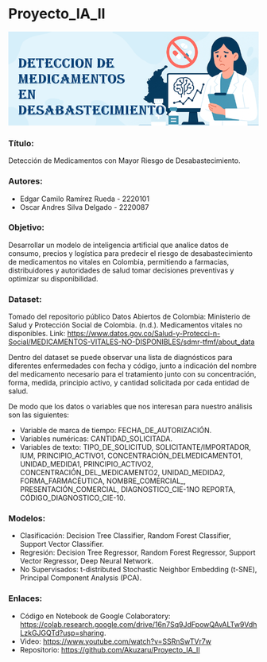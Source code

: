 # Proyecto_IA_II

![Mi imagen](banner.png)

### Título:
Detección de Medicamentos con Mayor Riesgo de Desabastecimiento.

### Autores:
- Edgar Camilo Ramírez Rueda - 2220101
- Oscar Andres Silva Delgado - 2220087

### Objetivo:
Desarrollar un modelo de inteligencia artificial que analice datos de consumo, precios y logística para predecir el riesgo de desabastecimiento de medicamentos no vitales en Colombia, permitiendo a farmacias, distribuidores y autoridades de salud tomar decisiones preventivas y optimizar su disponibilidad.

### Dataset:

Tomado del repositorio público Datos Abiertos de Colombia: Ministerio de Salud y Protección Social de Colombia. (n.d.). Medicamentos vitales no disponibles. Link: https://www.datos.gov.co/Salud-y-Protecci-n-Social/MEDICAMENTOS-VITALES-NO-DISPONIBLES/sdmr-tfmf/about_data

Dentro del dataset se puede observar una lista de diagnósticos para diferentes enfermedades con fecha y código, junto a indicación del nombre del medicamento necesario para el tratamiento junto con su concentración, forma, medida, principio activo, y cantidad solicitada por cada entidad de salud.

De modo que los datos o variables que nos interesan para nuestro análisis son las siguientes:
- Variable de marca de tiempo: FECHA_DE_AUTORIZACIÓN.
- Variables numéricas: CANTIDAD_SOLICITADA.
- Variables de texto: TIPO_DE_SOLICITUD, SOLICITANTE/IMPORTADOR, IUM, PRINCIPIO_ACTIVO1, CONCENTRACIÓN_DELMEDICAMENTO1, UNIDAD_MEDIDA1, PRINCIPIO_ACTIVO2, CONCENTRACIÓN_DEL_MEDICAMENTO2, UNIDAD_MEDIDA2, FORMA_FARMACÉUTICA, NOMBRE_COMERCIAL_, PRESENTACIÓN_COMERCIAL, DIAGNOSTICO_CIE-1NO REPORTA, CÓDIGO_DIAGNOSTICO_CIE-10.

### Modelos:
- Clasificación: Decision Tree Classifier, Random Forest Classifier, Support Vector Classifier.
- Regresión: Decision Tree Regressor, Random Forest Regressor, Support Vector Regressor, Deep Neural Network.
- No Supervisados: t-distributed Stochastic Neighbor Embedding (t-SNE), Principal Component Analysis (PCA).

### Enlaces:
- Código en Notebook de Google Colaboratory: https://colab.research.google.com/drive/16n7Sq9JdFpowQAvALTw9VdhLzkGJGQTd?usp=sharing.
- Video: https://www.youtube.com/watch?v=SSRnSwTVr7w
- Repositorio: https://github.com/Akuzaru/Proyecto_IA_II
